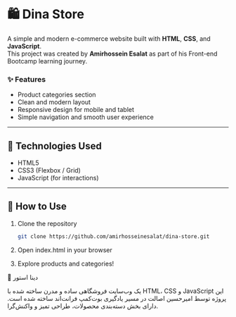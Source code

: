 # 🛍️ Dina Store

A simple and modern e-commerce website built with **HTML**, **CSS**, and **JavaScript**.  
This project was created by **Amirhossein Esalat** as part of his Front-end Bootcamp learning journey.

### ✨ Features

- Product categories section
- Clean and modern layout
- Responsive design for mobile and tablet
- Simple navigation and smooth user experience

---

## 🧠 Technologies Used

- HTML5
- CSS3 (Flexbox / Grid)
- JavaScript (for interactions)

---

## 🚀 How to Use

1. Clone the repository
   ```bash
   git clone https://github.com/amirhosseinesalat/dina-store.git
   ```
2. Open index.html in your browser

3. Explore products and categories!

🛒 دینا استور

یک وب‌سایت فروشگاهی ساده و مدرن ساخته شده با HTML، CSS و JavaScript
این پروژه توسط امیرحسین اصالت در مسیر یادگیری بوت‌کمپ فرانت‌اند ساخته شده است.
دارای بخش دسته‌بندی محصولات، طراحی تمیز و واکنش‌گرا.

